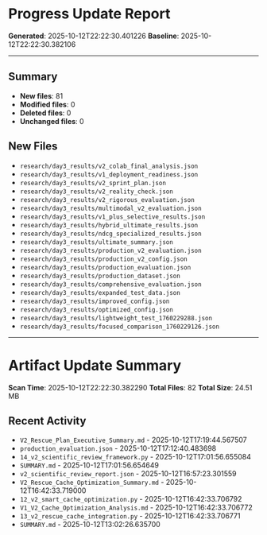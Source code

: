 # Progress Update Report
**Generated**: 2025-10-12T22:22:30.401226
**Baseline**: 2025-10-12T22:22:30.382106

---

## Summary
- **New files**: 81
- **Modified files**: 0
- **Deleted files**: 0
- **Unchanged files**: 0

## New Files

- `research/day3_results/v2_colab_final_analysis.json`
- `research/day3_results/v1_deployment_readiness.json`
- `research/day3_results/v2_sprint_plan.json`
- `research/day3_results/v2_reality_check.json`
- `research/day3_results/v2_rigorous_evaluation.json`
- `research/day3_results/multimodal_v2_evaluation.json`
- `research/day3_results/v1_plus_selective_results.json`
- `research/day3_results/hybrid_ultimate_results.json`
- `research/day3_results/ndcg_specialized_results.json`
- `research/day3_results/ultimate_summary.json`
- `research/day3_results/production_v2_evaluation.json`
- `research/day3_results/production_v2_config.json`
- `research/day3_results/production_evaluation.json`
- `research/day3_results/production_dataset.json`
- `research/day3_results/comprehensive_evaluation.json`
- `research/day3_results/expanded_test_data.json`
- `research/day3_results/improved_config.json`
- `research/day3_results/optimized_config.json`
- `research/day3_results/lightweight_test_1760229288.json`
- `research/day3_results/focused_comparison_1760229126.json`

---

# Artifact Update Summary
**Scan Time**: 2025-10-12T22:22:30.382290
**Total Files**: 82
**Total Size**: 24.51 MB

## Recent Activity

- `V2_Rescue_Plan_Executive_Summary.md` - 2025-10-12T17:19:44.567507
- `production_evaluation.json` - 2025-10-12T17:12:40.483698
- `14_v2_scientific_review_framework.py` - 2025-10-12T17:01:56.655084
- `SUMMARY.md` - 2025-10-12T17:01:56.654649
- `v2_scientific_review_report.json` - 2025-10-12T16:57:23.301559
- `V2_Rescue_Cache_Optimization_Summary.md` - 2025-10-12T16:42:33.719000
- `12_v2_smart_cache_optimization.py` - 2025-10-12T16:42:33.706792
- `V1_V2_Cache_Optimization_Analysis.md` - 2025-10-12T16:42:33.706772
- `13_v2_rescue_cache_integration.py` - 2025-10-12T16:42:33.706771
- `SUMMARY.md` - 2025-10-12T13:02:26.635700